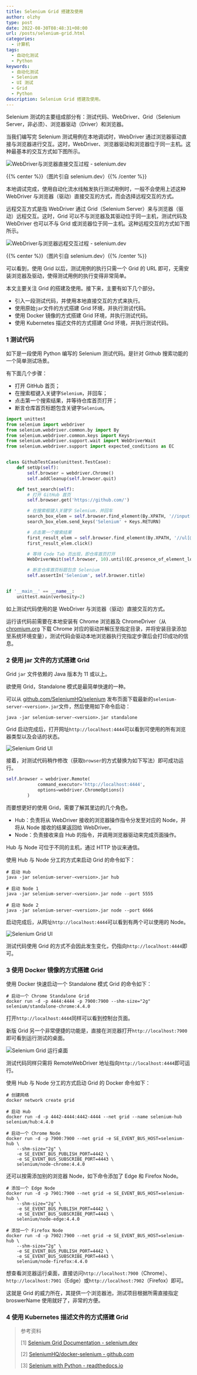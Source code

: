 ```yaml
---
title: Selenium Grid 搭建及使用
author: olzhy
type: post
date: 2022-08-30T08:48:31+08:00
url: /posts/selenium-grid.html
categories:
  - 计算机
tags:
  - 自动化测试
  - Python
keywords:
  - 自动化测试
  - Selenium
  - UI 测试
  - Grid
  - Python
description: Selenium Grid 搭建及使用。
---
```


Selenium 测试的主要组成部分有：测试代码、WebDriver、Grid（Selenium Server，非必须）、浏览器驱动（Driver）和浏览器。

当我们编写完 Selenium 测试用例在本地调试时，WebDriver 通过浏览器驱动直接与浏览器进行交互。这时，WebDriver、浏览器驱动和浏览器位于同一主机。这种最基本的交互方式如下图所示。

![WebDriver与浏览器直接交互过程 - selenium.dev](https://olzhy.github.io/static/images/uploads/2022/08/selenium-basic-comms.png#center)

{{% center %}}（图片引自 selenium.dev）{{% /center %}}

本地调试完成，使用自动化流水线触发执行测试用例时，一般不会使用上述这种 WebDriver 与浏览器（驱动）直接交互的方式，而会选择远程交互的方式。

远程交互方式是指 WebDriver 通过 Grid（Selenium Server）来与浏览器（驱动）远程交互。这时，Grid 可以不与浏览器及其驱动位于同一主机，测试代码及 WebDriver 也可以不与 Grid 或浏览器位于同一主机。这种远程交互的方式如下图所示。

![WebDriver与浏览器远程交互过程 - selenium.dev](https://olzhy.github.io/static/images/uploads/2022/08/selenium-remote-comms-server.png#center)

{{% center %}}（图片引自 selenium.dev）{{% /center %}}

可以看到，使用 Grid 以后，测试用例的执行只需一个 Grid 的 URL 即可，无需安装浏览器及驱动，使得测试用例的执行变得非常简单。

本文主要关注 Grid 的搭建及使用。接下来，主要有如下几个部分。

- 引入一段测试代码，并使用本地直接交互的方式来执行。
- 使用原始`jar`文件的方式搭建 Grid 环境，并执行测试代码。
- 使用 Docker 镜像的方式搭建 Grid 环境，并执行测试代码。
- 使用 Kubernetes 描述文件的方式搭建 Grid 环境，并执行测试代码。

### 1 测试代码

如下是一段使用 Python 编写的 Selenium 测试代码。是针对 Github 搜索功能的一个简单测试场景。

有下面几个步骤：

- 打开 GitHub 首页；
- 在搜索框键入关键字`Selenium`，并回车；
- 点击第一个搜索结果，并等待仓库首页打开；
- 断言仓库首页标题包含关键字`Selenium`。

```python
import unittest
from selenium import webdriver
from selenium.webdriver.common.by import By
from selenium.webdriver.common.keys import Keys
from selenium.webdriver.support.wait import WebDriverWait
from selenium.webdriver.support import expected_conditions as EC


class GithubTestCase(unittest.TestCase):
    def setUp(self):
        self.browser = webdriver.Chrome()
        self.addCleanup(self.browser.quit)

    def test_search(self):
        # 打开 GitHub 首页
        self.browser.get('https://github.com/')

        # 在搜索框键入关键字 Selenium，并回车
        search_box_elem = self.browser.find_element(By.XPATH, '//input[@name="q"]')
        search_box_elem.send_keys('Selenium' + Keys.RETURN)

        # 点击第一个搜索结果
        first_result_elem = self.browser.find_element(By.XPATH, '//ul[@class="repo-list"]/li//div[@class="d-flex"]//a')
        first_result_elem.click()

        # 等待 Code Tab 页出现，即仓库首页打开
        WebDriverWait(self.browser, 10).until(EC.presence_of_element_located((By.ID, 'code-tab')))

        # 断言仓库首页标题包含 Selenium
        self.assertIn('Selenium', self.browser.title)


if '__main__' == __name__:
    unittest.main(verbosity=2)
```

如上测试代码使用的是 WebDriver 与浏览器（驱动）直接交互的方式。

运行该代码前需要在本地安装有 Chrome 浏览器及 ChromeDriver（从 [chromium.org](https://chromedriver.chromium.org/downloads) 下载 Chrome 对应的驱动并解压至指定目录，并将安装目录添加至系统环境变量），测试代码会驱动本地浏览器执行完指定步骤后会打印成功的信息。

### 2 使用 jar 文件的方式搭建 Grid

Grid `jar` 文件依赖的 Java 版本为 11 或以上。

欲使用 Grid，Standalone 模式是最简单快速的一种。

可以从 [github.com/SeleniumHQ/selenium](https://github.com/SeleniumHQ/selenium/releases/latest) 发布页面下载最新的`selenium-server-<version>.jar`文件，然后使用如下命令启动：

```shell
java -jar selenium-server-<version>.jar standalone
```

Grid 启动完成后，打开网址`http://localhost:4444`可以看到可使用的所有浏览器类型以及会话的状态。

![Selenium Grid UI](https://olzhy.github.io/static/images/uploads/2022/08/selenium-grid-ui.png#center)

接着，对测试代码稍作修改（获取`browser`的方式替换为如下写法）即可成功运行。

```python
self.browser = webdriver.Remote(
            command_executor='http://localhost:4444',
            options=webdriver.ChromeOptions()
        )
```

而要想更好的使用 Grid，需要了解其里边的几个角色。

- Hub：负责将从 WebDriver 接收的浏览器操作指令分发至对应的 Node，并将从 Node 接收的结果返回给 WebDriver。
- Node：负责接收来自 Hub 的指令，并调用浏览器驱动来完成页面操作。

Hub 与 Node 可位于不同的主机，通过 HTTP 协议来通信。

使用 Hub 与 Node 分工的方式来启动 Grid 的命令如下：

```shell
# 启动 Hub
java -jar selenium-server-<version>.jar hub

# 启动 Node 1
java -jar selenium-server-<version>.jar node --port 5555

# 启动 Node 2
java -jar selenium-server-<version>.jar node --port 6666
```

启动完成后，从网址`http://localhost:4444`可以看到有两个可以使用的 Node。

![Selenium Grid UI](https://olzhy.github.io/static/images/uploads/2022/08/selenium-grid-ui-2-nodes.png#center)

测试代码使用 Grid 的方式不会因此发生变化，仍指向`http://localhost:4444`即可。

### 3 使用 Docker 镜像的方式搭建 Grid

使用 Docker 快速启动一个 Standalone 模式 Grid 的命令如下：

```shell
# 启动一个 Chrome Standalone Grid
docker run -d -p 4444:4444 -p 7900:7900 --shm-size="2g" selenium/standalone-chrome:4.4.0
```

打开`http://localhost:4444`同样可以看到控制台页面。

新版 Grid 另一个非常便捷的功能是，直接在浏览器打开`http://localhost:7900`即可看到运行测试的桌面。

![Selenium Grid 运行桌面](https://olzhy.github.io/static/images/uploads/2022/08/selenium-grid-desktop.png#center)

测试代码同样只需将 RemoteWebDriver 地址指向`http://localhost:4444`即可运行。

使用 Hub 与 Node 分工的方式启动 Grid 的 Docker 命令如下：

```shell
# 创建网络
docker network create grid

# 启动 Hub
docker run -d -p 4442-4444:4442-4444 --net grid --name selenium-hub selenium/hub:4.4.0

# 启动一个 Chrome Node
docker run -d -p 7900:7900 --net grid -e SE_EVENT_BUS_HOST=selenium-hub \
    --shm-size="2g" \
    -e SE_EVENT_BUS_PUBLISH_PORT=4442 \
    -e SE_EVENT_BUS_SUBSCRIBE_PORT=4443 \
    selenium/node-chrome:4.4.0
```

还可以按需添加别的浏览器 Node，如下命令添加了 Edge 和 Firefox Node。

```shell
# 添加一个 Edge Node
docker run -d -p 7901:7900 --net grid -e SE_EVENT_BUS_HOST=selenium-hub \
    --shm-size="2g" \
    -e SE_EVENT_BUS_PUBLISH_PORT=4442 \
    -e SE_EVENT_BUS_SUBSCRIBE_PORT=4443 \
    selenium/node-edge:4.4.0

# 添加一个 Firefox Node
docker run -d -p 7902:7900 --net grid -e SE_EVENT_BUS_HOST=selenium-hub \
    --shm-size="2g" \
    -e SE_EVENT_BUS_PUBLISH_PORT=4442 \
    -e SE_EVENT_BUS_SUBSCRIBE_PORT=4443 \
    selenium/node-firefox:4.4.0
```

想查看浏览器运行桌面，直接访问`http://localhost:7900`（Chrome）、`http://localhost:7901`（Edge）或`http://localhost:7902`（Firefox）即可。

这就是 Grid 的威力所在，其提供一个浏览器池，测试项目根据所需直接指定 broswerName 使用就好了，非常的方便。

### 4 使用 Kubernetes 描述文件的方式搭建 Grid

> 参考资料
>
> [1] [Selenium Grid Documentation - selenium.dev](https://www.selenium.dev/documentation/grid/)
>
> [2] [SeleniumHQ/docker-selenium - github.com](https://github.com/SeleniumHQ/docker-selenium)
>
> [3] [Selenium with Python - readthedocs.io](https://selenium-python.readthedocs.io/)
